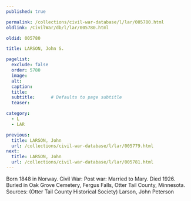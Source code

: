 ```yaml
---
published: true

permalink: /collections/civil-war-database/l/lar/005780.html
oldlink: /CivilWar/db/l/lar/005780.html

oldid: 005780

title: LARSON, John S.

pagelist:
  exclude: false
  order: 5780
  image: 
  alt:
  caption:
  title:
  subtitle:      # Defaults to page subtitle
  teaser:

category: 
  - L 
  - LAR

previous:
  title: LARSON, John
  url: /collections/civil-war-database/l/lar/005779.html  
next:
  title: LARSON, John
  url: /collections/civil-war-database/l/lar/005781.html   
---
```

Born 1848 in Norway. Civil War: Post war: Married to Mary. Died 1926. Buried in Oak Grove Cemetery, Fergus Falls, Otter Tail County, Minnesota. Sources: (Otter Tail County Historical Society) &#147;Larson, John Peterson&#148;